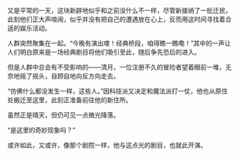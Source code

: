 又是平常的一天，这块新辟地似乎和之前没什么不一样，尽管新接纳了一批迁民，此刻他们正大声喧闹，似乎并没有把自己的遭遇放在心上，反而用这时间寻找着合适的娱乐活动。

人群突然聚集在一起。“今晚有演出喽！经典桥段，咱得瞧一瞧嘞！”其中的一声让人们明白原来是一场经典剧目将他们吸引至此，随后争先恐后的进入。

但是人群中总会有不受影响的——清月，一位注册不久的冒险者望着眼前一堆，无奈地摇了摇头，自顾自地向反方向走去。

“仿佛什么都没发生一样，这些人。”因科技派又决定和魔法派打一仗，他也从原住处搬迁至这里，此刻正准备前往他的新住所。

虽然正是晴天，但仍可见一点微光降落。

“是这里的奇妙现象吗？”

或许如此，又或许，像那个剧院一样，他与这点光的剧目，也就此开演。